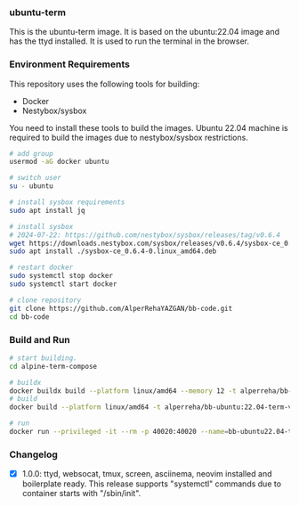 ### ubuntu-term

This is the ubuntu-term image. It is based on the ubuntu:22.04 image and has the ttyd installed. It is used to run the terminal in the browser.


### Environment Requirements

This repository uses the following tools for building:
- Docker
- Nestybox/sysbox  

You need to install these tools to build the images. Ubuntu 22.04 machine is required to build the images due to nestybox/sysbox restrictions.  

```bash
# add group
usermod -aG docker ubuntu

# switch user
su - ubuntu

# install sysbox requirements
sudo apt install jq

# install sysbox  
# 2024-07-22: https://github.com/nestybox/sysbox/releases/tag/v0.6.4
wget https://downloads.nestybox.com/sysbox/releases/v0.6.4/sysbox-ce_0.6.4-0.linux_amd64.deb
sudo apt install ./sysbox-ce_0.6.4-0.linux_amd64.deb

# restart docker
sudo systemctl stop docker
sudo systemctl start docker

# clone repository
git clone https://github.com/AlperRehaYAZGAN/bb-code.git
cd bb-code
```

### Build and Run


```bash
# start building.
cd alpine-term-compose

# buildx
docker buildx build --platform linux/amd64 --memory 12 -t alperreha/bb-ubuntu:22.04-term-v1.0.0 .
# build
docker build --platform linux/amd64 -t alperreha/bb-ubuntu:22.04-term-v1.0.0 .

# run
docker run --privileged -it --rm -p 40020:40020 --name=bb-ubuntu22.04-term-1.0.0 alperreha/bb-ubuntu:22.04-term-v1.0.0
```


### Changelog

- [x] 1.0.0: ttyd, websocat, tmux, screen, asciinema, neovim installed and boilerplate ready.
  This release supports "systemctl" commands due to container starts with "/sbin/init".
  
